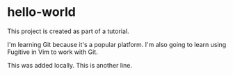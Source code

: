 # hello-world
This project is created as part of a tutorial.

I'm learning Git because it's a popular platform.
I'm also going to learn using Fugitive in Vim to work with Git.

This was added locally.
This is another line.
